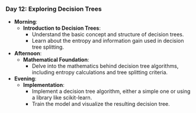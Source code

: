 ### **Day 12: Exploring Decision Trees**

- **Morning**:
    - **Introduction to Decision Trees**:
        - Understand the basic concept and structure of decision trees.
        - Learn about the entropy and information gain used in decision tree splitting.
- **Afternoon**:
    - **Mathematical Foundation**:
        - Delve into the mathematics behind decision tree algorithms, including entropy calculations and tree splitting criteria.
- **Evening**:
    - **Implementation**:
        - Implement a decision tree algorithm, either a simple one or using a library like scikit-learn.
        - Train the model and visualize the resulting decision tree.
